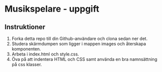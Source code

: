 # Musikspelare - uppgift

## Instruktioner
1. Forka detta repo till din Github-användare och clona sedan ner det.
2. Studera skärmdumpen som ligger i mappen images och återskapa komponenten.
3. Arbeta i index.html och style.css.
4. Öva på att indentera HTML och CSS samt använda en bra namnsättning på css klasser.